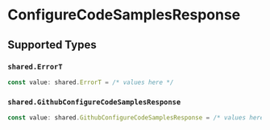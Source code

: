 # ConfigureCodeSamplesResponse


## Supported Types

### `shared.ErrorT`

```typescript
const value: shared.ErrorT = /* values here */
```

### `shared.GithubConfigureCodeSamplesResponse`

```typescript
const value: shared.GithubConfigureCodeSamplesResponse = /* values here */
```

